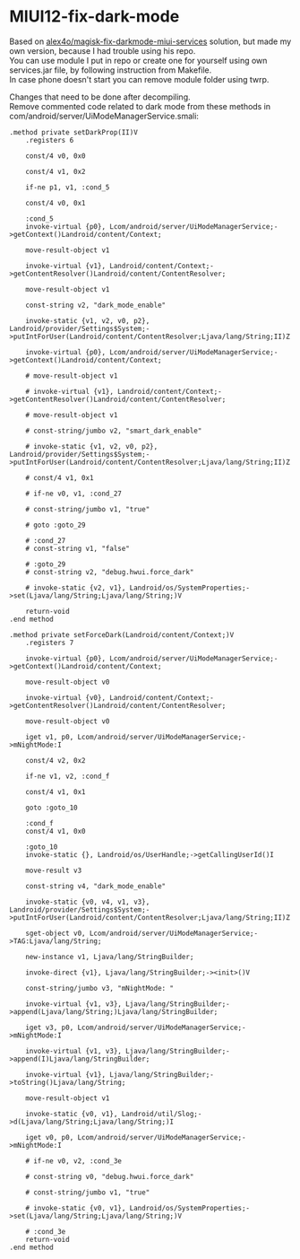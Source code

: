 # MIUI12-fix-dark-mode

Based on [alex4o/magisk-fix-darkmode-miui-services](https://github.com/alex4o/magisk-fix-darkmode-miui-services) solution, but made my own version, because I had trouble using his repo.\
You can use module I put in repo or create one for yourself using own services.jar file, by following instruction from Makefile.\
In case phone doesn't start you can remove module folder using twrp. 

Changes that need to be done after decompiling.\
Remove commented code related to dark mode from these methods in com/android/server/UiModeManagerService.smali:

```smali   
.method private setDarkProp(II)V
    .registers 6

    const/4 v0, 0x0

    const/4 v1, 0x2

    if-ne p1, v1, :cond_5

    const/4 v0, 0x1

    :cond_5
    invoke-virtual {p0}, Lcom/android/server/UiModeManagerService;->getContext()Landroid/content/Context;

    move-result-object v1

    invoke-virtual {v1}, Landroid/content/Context;->getContentResolver()Landroid/content/ContentResolver;

    move-result-object v1

    const-string v2, "dark_mode_enable"

    invoke-static {v1, v2, v0, p2}, Landroid/provider/Settings$System;->putIntForUser(Landroid/content/ContentResolver;Ljava/lang/String;II)Z

    invoke-virtual {p0}, Lcom/android/server/UiModeManagerService;->getContext()Landroid/content/Context;

    # move-result-object v1

    # invoke-virtual {v1}, Landroid/content/Context;->getContentResolver()Landroid/content/ContentResolver;

    # move-result-object v1

    # const-string/jumbo v2, "smart_dark_enable"

    # invoke-static {v1, v2, v0, p2}, Landroid/provider/Settings$System;->putIntForUser(Landroid/content/ContentResolver;Ljava/lang/String;II)Z

    # const/4 v1, 0x1

    # if-ne v0, v1, :cond_27

    # const-string/jumbo v1, "true"

    # goto :goto_29

    # :cond_27
    # const-string v1, "false"

    # :goto_29
    # const-string v2, "debug.hwui.force_dark"

    # invoke-static {v2, v1}, Landroid/os/SystemProperties;->set(Ljava/lang/String;Ljava/lang/String;)V

    return-void
.end method

.method private setForceDark(Landroid/content/Context;)V
    .registers 7

    invoke-virtual {p0}, Lcom/android/server/UiModeManagerService;->getContext()Landroid/content/Context;

    move-result-object v0

    invoke-virtual {v0}, Landroid/content/Context;->getContentResolver()Landroid/content/ContentResolver;

    move-result-object v0

    iget v1, p0, Lcom/android/server/UiModeManagerService;->mNightMode:I

    const/4 v2, 0x2

    if-ne v1, v2, :cond_f

    const/4 v1, 0x1

    goto :goto_10

    :cond_f
    const/4 v1, 0x0

    :goto_10
    invoke-static {}, Landroid/os/UserHandle;->getCallingUserId()I

    move-result v3

    const-string v4, "dark_mode_enable"

    invoke-static {v0, v4, v1, v3}, Landroid/provider/Settings$System;->putIntForUser(Landroid/content/ContentResolver;Ljava/lang/String;II)Z

    sget-object v0, Lcom/android/server/UiModeManagerService;->TAG:Ljava/lang/String;

    new-instance v1, Ljava/lang/StringBuilder;

    invoke-direct {v1}, Ljava/lang/StringBuilder;-><init>()V

    const-string/jumbo v3, "mNightMode: "

    invoke-virtual {v1, v3}, Ljava/lang/StringBuilder;->append(Ljava/lang/String;)Ljava/lang/StringBuilder;

    iget v3, p0, Lcom/android/server/UiModeManagerService;->mNightMode:I

    invoke-virtual {v1, v3}, Ljava/lang/StringBuilder;->append(I)Ljava/lang/StringBuilder;

    invoke-virtual {v1}, Ljava/lang/StringBuilder;->toString()Ljava/lang/String;

    move-result-object v1

    invoke-static {v0, v1}, Landroid/util/Slog;->d(Ljava/lang/String;Ljava/lang/String;)I

    iget v0, p0, Lcom/android/server/UiModeManagerService;->mNightMode:I

    # if-ne v0, v2, :cond_3e

    # const-string v0, "debug.hwui.force_dark"

    # const-string/jumbo v1, "true"

    # invoke-static {v0, v1}, Landroid/os/SystemProperties;->set(Ljava/lang/String;Ljava/lang/String;)V

    # :cond_3e
    return-void
.end method

```
